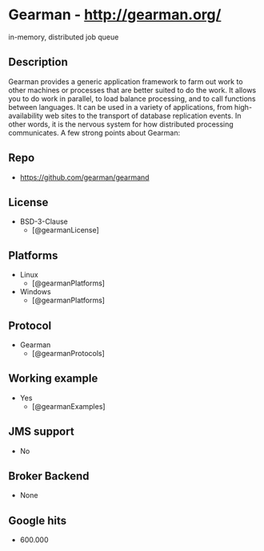 # Gearman - http://gearman.org/
in-memory, distributed job queue


## Description
Gearman provides a generic application framework to farm out work to other machines or processes that are better suited to do the work. It allows you to do work in parallel, to load balance processing, and to call functions between languages. It can be used in a variety of applications, from high-availability web sites to the transport of database replication events. In other words, it is the nervous system for how distributed processing communicates. A few strong points about Gearman:


## Repo
- https://github.com/gearman/gearmand


## License
- BSD-3-Clause
    - [@gearmanLicense]


## Platforms
- Linux
    - [@gearmanPlatforms]
- Windows
    - [@gearmanPlatforms]


## Protocol
- Gearman
    - [@gearmanProtocols]


## Working example
- Yes
    - [@gearmanExamples]


## JMS support
- No


## Broker Backend
- None


## Google hits
- 600.000
